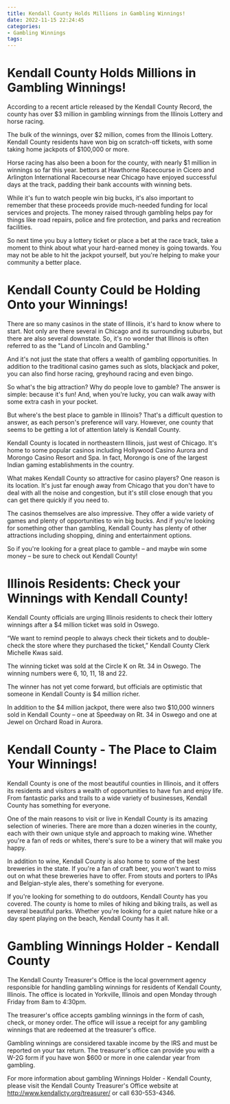```yaml
---
title: Kendall County Holds Millions in Gambling Winnings!
date: 2022-11-15 22:24:45
categories:
- Gambling Winnings
tags:
---
```



#  Kendall County Holds Millions in Gambling Winnings!

According to a recent article released by the Kendall County Record, the county has over $3 million in gambling winnings from the Illinois Lottery and horse racing.

The bulk of the winnings, over $2 million, comes from the Illinois Lottery. Kendall County residents have won big on scratch-off tickets, with some taking home jackpots of $100,000 or more.

Horse racing has also been a boon for the county, with nearly $1 million in winnings so far this year. bettors at Hawthorne Racecourse in Cicero and Arlington International Racecourse near Chicago have enjoyed successful days at the track, padding their bank accounts with winning bets.

While it's fun to watch people win big bucks, it's also important to remember that these proceeds provide much-needed funding for local services and projects. The money raised through gambling helps pay for things like road repairs, police and fire protection, and parks and recreation facilities.

So next time you buy a lottery ticket or place a bet at the race track, take a moment to think about what your hard-earned money is going towards. You may not be able to hit the jackpot yourself, but you're helping to make your community a better place.

#  Kendall County Could be Holding Onto your Winnings!

There are so many casinos in the state of Illinois, it's hard to know where to start. Not only are there several in Chicago and its surrounding suburbs, but there are also several downstate. So, it's no wonder that Illinois is often referred to as the "Land of Lincoln and Gambling."

And it's not just the state that offers a wealth of gambling opportunities. In addition to the traditional casino games such as slots, blackjack and poker, you can also find horse racing, greyhound racing and even bingo.

So what's the big attraction? Why do people love to gamble? The answer is simple: because it's fun! And, when you're lucky, you can walk away with some extra cash in your pocket.

But where's the best place to gamble in Illinois? That's a difficult question to answer, as each person's preference will vary. However, one county that seems to be getting a lot of attention lately is Kendall County.

Kendall County is located in northeastern Illinois, just west of Chicago. It's home to some popular casinos including Hollywood Casino Aurora and Morongo Casino Resort and Spa. In fact, Morongo is one of the largest Indian gaming establishments in the country.

What makes Kendall County so attractive for casino players? One reason is its location. It's just far enough away from Chicago that you don't have to deal with all the noise and congestion, but it's still close enough that you can get there quickly if you need to.

The casinos themselves are also impressive. They offer a wide variety of games and plenty of opportunities to win big bucks. And if you're looking for something other than gambling, Kendall County has plenty of other attractions including shopping, dining and entertainment options.

So if you're looking for a great place to gamble – and maybe win some money – be sure to check out Kendall County!

#  Illinois Residents: Check your Winnings with Kendall County!

Kendall County officials are urging Illinois residents to check their lottery winnings after a $4 million ticket was sold in Oswego.

“We want to remind people to always check their tickets and to double-check the store where they purchased the ticket,” Kendall County Clerk Michelle Kwas said.

The winning ticket was sold at the Circle K on Rt. 34 in Oswego. The winning numbers were 6, 10, 11, 18 and 22.

The winner has not yet come forward, but officials are optimistic that someone in Kendall County is $4 million richer.

In addition to the $4 million jackpot, there were also two $10,000 winners sold in Kendall County – one at Speedway on Rt. 34 in Oswego and one at Jewel on Orchard Road in Aurora.

#  Kendall County - The Place to Claim Your Winnings!

Kendall County is one of the most beautiful counties in Illinois, and it offers its residents and visitors a wealth of opportunities to have fun and enjoy life. From fantastic parks and trails to a wide variety of businesses, Kendall County has something for everyone.

One of the main reasons to visit or live in Kendall County is its amazing selection of wineries. There are more than a dozen wineries in the county, each with their own unique style and approach to making wine. Whether you're a fan of reds or whites, there's sure to be a winery that will make you happy.

In addition to wine, Kendall County is also home to some of the best breweries in the state. If you're a fan of craft beer, you won't want to miss out on what these breweries have to offer. From stouts and porters to IPAs and Belgian-style ales, there's something for everyone.

If you're looking for something to do outdoors, Kendall County has you covered. The county is home to miles of hiking and biking trails, as well as several beautiful parks. Whether you're looking for a quiet nature hike or a day spent playing on the beach, Kendall County has it all.

#  Gambling Winnings Holder - Kendall County

The Kendall County Treasurer's Office is the local government agency responsible for handling gambling winnings for residents of Kendall County, Illinois. The office is located in Yorkville, Illinois and open Monday through Friday from 8am to 4:30pm.

The treasurer's office accepts gambling winnings in the form of cash, check, or money order. The office will issue a receipt for any gambling winnings that are redeemed at the treasurer's office.

Gambling winnings are considered taxable income by the IRS and must be reported on your tax return. The treasurer's office can provide you with a W-2G form if you have won $600 or more in one calendar year from gambling.

For more information about gambling Winnings Holder - Kendall County, please visit the Kendall County Treasurer's Office website at http://www.kendallcty.org/treasurer/ or call 630-553-4346.